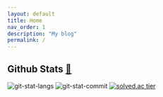 ```yaml
---
layout: default
title: Home
nav_order: 1
description: "My blog"
permalink: /
---
```


<!--
## 이미지 복사용############################################################################################################
![image](https://user-images.githubusercontent.com/66513003/145429300-f0421af8-e96b-4e36-b0f2-a1a65764f745.png)

<img src="
" width="400">

<img src="
" width="300">

<img src="
" width="200">

<img src="
" width="150">

#############################################################################################################################

-->

## **Github Stats** [🌱](https://urakasumi.tistory.com/)

![git-stat-langs](https://github-readme-stats.vercel.app/api?username=Deanioche&count_private=true&show_icons=true&theme=buefy&hide_border=true)
![git-stat-commit](https://github-readme-stats.vercel.app/api/top-langs/?username=Deanioche&layout=compact&hide_border=true)
[![solved.ac tier](http://mazassumnida.wtf/api/v2/generate_badge?boj=surimi)](https://solved.ac/surimi)


<!--
[![dohyulee's 42 stats](https://badge42.herokuapp.com/api/stats/dohyulee?privacyEmail=true)](https://profile.intra.42.fr/blocs/27/coalitions)

[<img src="https://user-images.githubusercontent.com/66513003/143447979-81f452b4-dd4b-4bfa-a2a9-161808d97d78.png" style="width: 100px;" />](https://urakasumi.tistory.com/)
<a href="https://www.buymeacoffee.com/soksurim"><img src="https://img.buymeacoffee.com/button-api/?text=Plz, Buy me a beer 🥺&emoji=🍺&slug=soksurim&button_colour=FFDD00&font_colour=000000&font_family=Cookie&outline_colour=000000&coffee_colour=ffffff"></a>

몰리
![Moli](https://user-images.githubusercontent.com/66513003/142241667-7ae2553e-be04-41d1-9c58-0e4aa5d62e04.gif)

빼빼로
![image](https://user-images.githubusercontent.com/66513003/141667362-34edb6a6-07a0-4d57-900b-fc1e9b114fef.png)

방문자수
![Hits](https://hits.seeyoufarm.com/api/count/incr/badge.svg?url=https%3A%2F%2Fgithub.com%2FSoksurim&count_bg=%235094F5&title_bg=%23555555&icon=&icon_color=%23E7E7E7&title=hits&edge_flat=false)

solved.ac
[![hyp3rflow's solved.ac stats](https://github-readme-solvedac.hyp3rflow.vercel.app/api/?handle=surimi)](https://solved.ac/surimi)

<table><tr><td width="50%">
<img src="https://github-readme-stats.vercel.app/api?username=Soksurim&count_private=true&show_icons=true&hide_border=true&hide=contribs" style="width: 100%" />
</td>
<td valign="top" width="50%">
<img src="https://github-readme-stats.vercel.app/api/top-langs/?username=Soksurim&layout=compact&hide_border=true" style="width: 100%" />
</td></tr></table> 

## 메모

JS 관련 도서
https://kr.1lib.limited/g/Loiane%20Groner

**Soksurim/Soksurim** is a ✨ _special_ ✨ repository because its `README.md` (this file) appears on your GitHub profile.

Here are some ideas to get you started:

- 🔭 I’m currently working on ...
- 🌱 I’m currently learning ...
- 👯 I’m looking to collaborate on ...
- 🤔 I’m looking for help with ...
- 💬 Ask me about ...
- 📫 How to reach me: ...
- 😄 Pronouns: ...
- ⚡ Fun fact: ...
-->
